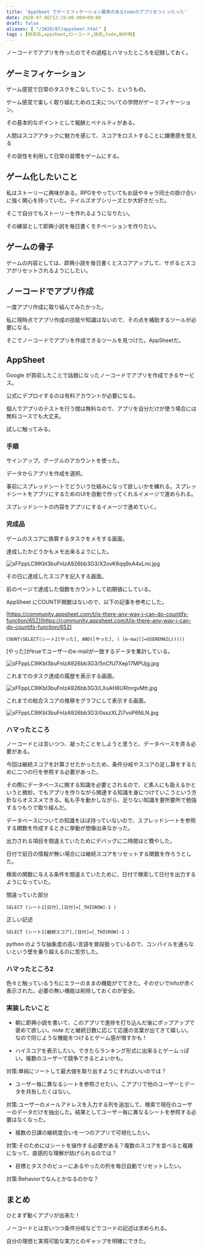 ```yaml
---
title: 'AppSheet でゲーミフィケーション要素のあるtodoのアプリをつくったった'
date: 2020-07-06T12:19:00.004+09:00
draft: false
aliases: [ "/2020/07/appsheet.html" ]
tags : [技術系,appsheet,ローコード,技術,todo,制作物]
---
```



ノーコードでアプリを作ったのでその過程とハマったところを記録しておく。

## ゲーミフィケーション

ゲーム感覚で日常のタスクをこなしていこう、というもの。

ゲーム感覚で楽しく取り組むための工夫についての学問がゲーミフィケーション。

その基本的なポイントとして報酬とペナルティがある。

人間はスコアアタックに魅力を感じて、スコアをロストすることに嫌悪感を覚える

その習性を利用して日常の習慣をゲームにする。

## ゲーム化したいこと

私はストーリーに興味がある。RPGをやっていてもお話やキャラ同士の掛け合いに強く関心を持っていた。テイルズオブシリーズとか大好きだった。

そこで自分でもストーリーを作れるようになりたい。

その練習として即興小説を毎日書くモチベーションを作りたい。

## ゲームの骨子

ゲームの内容としては、即興小説を毎日書くとスコアアップして、サボるとスコアがリセットされるようにしたい。

## ノーコードでアプリ作成

一度アプリ作成に取り組んでみたかった。

私に現時点でアプリ作成の技能や知識はないので、その点を補助するツールが必要になる。

そこでノーコードでアプリを作成できるツールを見つけた。AppSheetだ。

## AppSheet

Google が買収したことで話題になったノーコードでアプリを作成できるサービス。

公式にデプロイするのは有料アカウントが必要になる。

個人でアプリのテストを行う間は無料なので、アプリを自分だけが使う場合には無料コースでも大丈夫。

試しに触ってみる。

### 手順

サインアップ。グーグルのアカウントを使った。

データからアプリを作成を選択。

事前にスプレッドシートでどういう仕組みになって欲しいかを練れる。スプレッドシートをアプリにするためのUIを自動で作ってくれるイメージで進められる。

スプレッドシートの内容をアプリにするイメージで進めていく。

### 完成品

ゲームのスコアに換算するタスクをメモする画面。

達成したかどうかもメモ出来るようにした。

![sFFppLC9lKbI3buFnlzA926bb3G3/X2ovK6qq9xA4xLmi.jpg](https://firebasestorage.googleapis.com/v0/b/type-c1c71.appspot.com/o/sFFppLC9lKbI3buFnlzA926bb3G3%2FX2ovK6qq9xA4xLmi.jpg?alt=media&token=cde3f7b1-4a48-4b95-9973-418e0245dc99)

その日に達成したスコアを記入する画面。

前のページで達成した個数をカウントして初期値にしている。

AppSheet にCOUNTIF関数はないので、以下の記事を参考にした。

[https://community.appsheet.com/t/is-there-any-way-i-can-do-countifs-function/652](https://community.appsheet.com/t/is-there-any-way-i-can-do-countifs-function/652)

```
COUNT(SELECT(シート2[やった], AND([やった], ( [e-mail]=USEREMAIL())))
```

\[やった\]がtrueでユーザーのe-mailが一致するデータを集計している。

![sFFppLC9lKbI3buFnlzA926bb3G3/5nCfU7Xep17MPUjg.jpg](https://firebasestorage.googleapis.com/v0/b/type-c1c71.appspot.com/o/sFFppLC9lKbI3buFnlzA926bb3G3%2F5nCfU7Xep17MPUjg.jpg?alt=media&token=368c2bb6-8157-4b26-8cca-f9b1accd23cd)

これまでのタスク達成の履歴を表示する画面。

![sFFppLC9lKbI3buFnlzA926bb3G3/LXsAH8URlnrgvMtt.jpg](https://firebasestorage.googleapis.com/v0/b/type-c1c71.appspot.com/o/sFFppLC9lKbI3buFnlzA926bb3G3%2FLXsAH8URlnrgvMtt.jpg?alt=media&token=9b5a9915-72a8-4342-ae31-bf33f070c60a)

これまでの総合スコアの推移をグラフにして表示する画面。

![sFFppLC9lKbI3buFnlzA926bb3G3/0sszXLZI7voP6NLN.jpg](https://firebasestorage.googleapis.com/v0/b/type-c1c71.appspot.com/o/sFFppLC9lKbI3buFnlzA926bb3G3%2F0sszXLZI7voP6NLN.jpg?alt=media&token=81679d44-28f9-4064-a8c2-6df25df811bd)

### ハマったところ[](#ハマったところ "ハマったところ")

ノーコードとは言いつつ、凝ったことをしようと思うと、データベースを弄る必要がある。

今回は継続スコアを計算させたかったため、条件分岐やスコアの足し算をするために二つの行を参照する必要があった。

その際にデータベースに関する知識を必要とされるので、ど素人にも扱えるかというと微妙。でもアプリを作りながら関連する知識を身につけていこうという方針ならオススメできる。私も手を動かしながら、足りない知識を要所要所で勉強するつもりで取り組んだ。

データベースについての知識をほぼ持っていないので、スプレッドシートを参照する関数を作成するときに挙動が想像出来なかった。

出力される項目を間違えていたためにデバッグに二時間ほど費やした。

日付で前日の情報が無い場合には継続スコアをリセットする関数を作ろうとした。

検索の関数に与える条件を間違えていたために、日付で検索して日付を出力するようになっていた。

間違っていた部分

```
SELECT (シート1[日付],[日付]=[_THISROW]-1 )
```

正しい記述

```
SELECT (シート1[継続スコア],[日付]=[_THISROW]-1 )
```

python のような抽象度の高い言語を普段扱っているので、コンパイルを通らないという壁を乗り越えるのに苦労した。

### ハマったところ2[](#ハマったところ2 "ハマったところ2")

色々と触っているうちにエラーのままの機能がでてきた。そのせいでinfoが赤く表示された。必要の無い機能は削除しておくのが安全。

### 実装したいこと[](#実装したいこと "実装したいこと")

*   朝に即興小説を書いて、このアプリで進捗を打ち込んだ後にポップアップで褒めて欲しい。note だと継続日数に応じて応援の言葉が出てきて嬉しい。なので同じような機能をつけるとゲーム感が増すかも！
    
*   ハイスコアを表示したい。できたらランキング形式に出来るとゲームっぽい。複数のユーザーで競争できるとよいかも。
    

対策:単純にソートして最大値を取り出すようにすればいいのでは？

*   ユーザー毎に異なるシートを参照させたい。こアプリで他のユーザーとデータを共有したくはない。

対策:ユーザーのメールアドレスを入力する列を追加して、検索で現在のユーザーのデータだけを抽出した。結果としてユーザー毎に異なるシートを参照する必要はなくなった。

*   複数の日課の継続度合いを一つのアプリで可視化したい。

対策:そのためにはシートを操作する必要がある？複数のスコアを並べると複雑になって、直感的な理解が妨げられるのでは？

*   目標とタスクのビューにあるやったの列を毎日自動でリセットしたい。

対策:Behaviorでなんとかなるのかな？

## まとめ

ひとまず動くアプリが出来た！

ノーコードとは言いつつ条件分岐などでコードの記述は求められる。

自分の理想と実現可能な実力とのギャップを明確にできた。